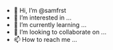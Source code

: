 - 👋 Hi, I’m @samfrst
- 👀 I’m interested in ...
- 🌱 I’m currently learning ...
- 💞️ I’m looking to collaborate on ...
- 📫 How to reach me ...

<!---
samfrst/samfrst is a ✨ special ✨ repository because its `README.md` (this file) appears on your GitHub profile.
You can click the Preview link to take a look at your changes.
--->
